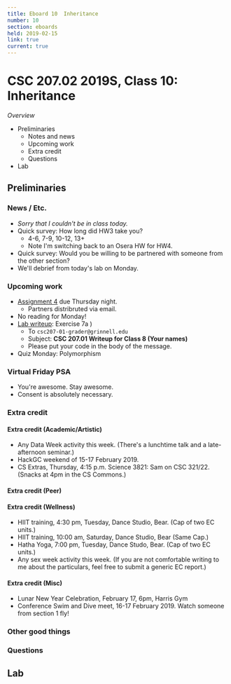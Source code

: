 ```yaml
---
title: Eboard 10  Inheritance
number: 10
section: eboards
held: 2019-02-15
link: true
current: true
---
```

CSC 207.02 2019S, Class 10:  Inheritance
========================================

_Overview_

* Preliminaries
    * Notes and news
    * Upcoming work
    * Extra credit
    * Questions
* Lab

Preliminaries
-------------

### News / Etc.

* _Sorry that I couldn't be in class today._
* Quick survey: How long did HW3 take you?  
    * 4-6, 7-9, 10-12, 13+
    * Note I'm switching back to an Osera HW for HW4.
* Quick survey: Would you be willing to be partnered with someone
  from the other section?
* We'll debrief from today's lab on Monday.

### Upcoming work

* [Assignment 4](../assignments/assignment04) due Thursday night.
    * Partners distribruted via email.
* No reading for Monday!
* [Lab writeup](../writeups/writeup10): Exercise 7a
)
    * To `csc207-01-grader@grinnell.edu`
    * Subject: **CSC 207.01 Writeup for Class 8 (Your names)**
    * Please put your code in the body of the message.
* Quiz Monday: Polymorphism 

### Virtual Friday PSA

* You're awesome.  Stay awesome.
* Consent is absolutely necessary.

### Extra credit

#### Extra credit (Academic/Artistic)

* Any Data Week activity this week.  (There's a lunchtime talk and a
  late-afternoon seminar.)
* HackGC weekend of 15-17 February 2019.
* CS Extras, Thursday, 4:15 p.m. Science 3821: Sam on CSC 321/22.
  (Snacks at 4pm in the CS Commons.)

#### Extra credit (Peer)

#### Extra credit (Wellness)

* HIIT training, 4:30 pm, Tuesday, Dance Studio, Bear.  (Cap of two EC units.)
* HIIT training, 10:00 am, Saturday, Dance Studio, Bear (Same Cap.)
* Hatha Yoga, 7:00 pm, Tuesday, Dance Studo, Bear.  (Cap of two EC units.)
* Any sex week activity this week.  (If you are not comfortable writing
  to me about the particulars, feel free to submit a generic EC report.)

#### Extra credit (Misc)

* Lunar New Year Celebration, February 17, 6pm, Harris Gym
* Conference Swim and Dive meet, 16-17 February 2019.  Watch someone
  from section 1 fly!

### Other good things

### Questions

Lab
---

